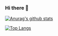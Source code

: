 ### Hi there 👋

[![Anurag's github stats](https://github-readme-stats.vercel.app/api?username=Song-Sujin)](https://github.com/anuraghazra/github-readme-stats)

[![Top Langs](https://github-readme-stats.vercel.app/api/top-langs/?username=Song-Sujin)](https://github.com/anuraghazra/github-readme-stats)
<!--
**Song-Sujin/Song-Sujin** is a ✨ _special_ ✨ repository because its `README.md` (this file) appears on your GitHub profile.

Here are some ideas to get you started:

- 🔭 I’m currently working on ...
- 🌱 I’m currently learning ...
- 👯 I’m looking to collaborate on ...
- 🤔 I’m looking for help with ...
- 💬 Ask me about ...
- 📫 How to reach me: ...
- 😄 Pronouns: ...
- ⚡ Fun fact: ...
-->
